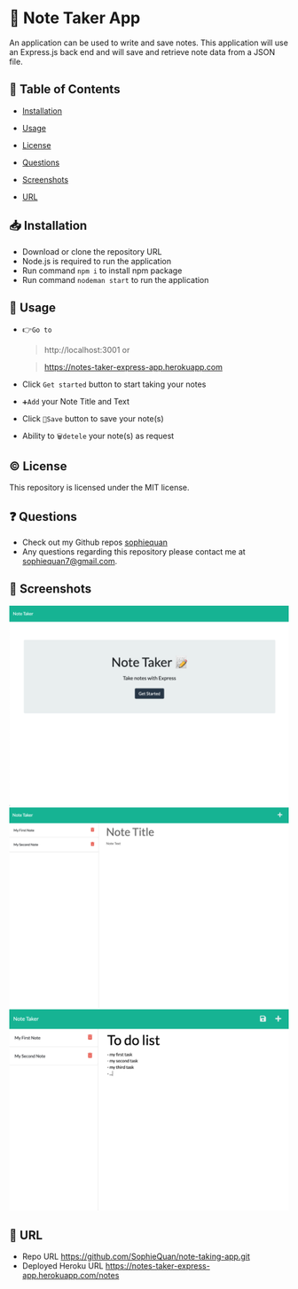 # 📝 Note Taker App
An application can be used to write and save notes. This application will use an Express.js back end and will save and retrieve note data from a JSON file.

## 📑 Table of Contents
  * [Installation](#📥%20installation)

  * [Usage](#📗%20usage)

  * [License](#©%20license)

  * [Questions](#❓%20questions)

  * [Screenshots](#🌠%20screenshots)

  * [URL](#🔗%20URL)

## 📥 Installation
  * Download or clone the repository URL
  * Node.js is required to run the application
  * Run command `npm i` to install npm package
  * Run command `nodeman start` to run the application

## 📗 Usage
* 👉`Go to`
    > http://localhost:3001 or

    > https://notes-taker-express-app.herokuapp.com
* Click `Get started` button to start taking your notes
* `➕Add` your Note Title and Text
* Click `💾Save` button to save your note(s)
* Ability to `🗑detele` your note(s) as request


## © License
This repository is licensed under the MIT license.

## ❓ Questions
- Check out my Github repos [sophiequan](https://github.com/sophiequan)
- Any questions regarding this repository please contact me at [sophiequan7@gmail.com](mailto:sophiequan7@gmail.com).

## 🌠 Screenshots
![screen shot note taker #1](public/assets/images/screenshot_1.png?raw=true " note taker screenshot")
![screen shot note taker #2](public/assets/images/screenshot_2.png?raw=true " note taker screenshot #2")
![screen shot note taker #3](public/assets/images/screenshot_3.png?raw=true " note taker screenshot #3")


## 🔗 URL
 * Repo URL https://github.com/SophieQuan/note-taking-app.git
 * Deployed Heroku URL https://notes-taker-express-app.herokuapp.com/notes